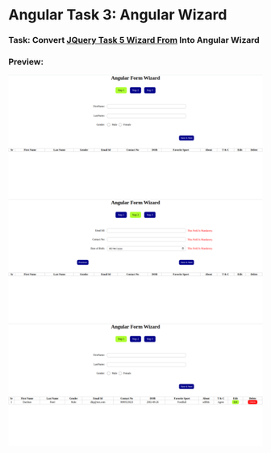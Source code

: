 # Angular Task 3: Angular Wizard

### Task: Convert [JQuery Task 5 Wizard From](../../JQuery-Task/JQuery_Task_5_Wizard_Form/) Into Angular Wizard

### Preview:

![](README_ASSETS/Angular_3_Img1.png)
![](README_ASSETS/Angular_3_Img2.png)
![](README_ASSETS/Angular_3_Img3.png)